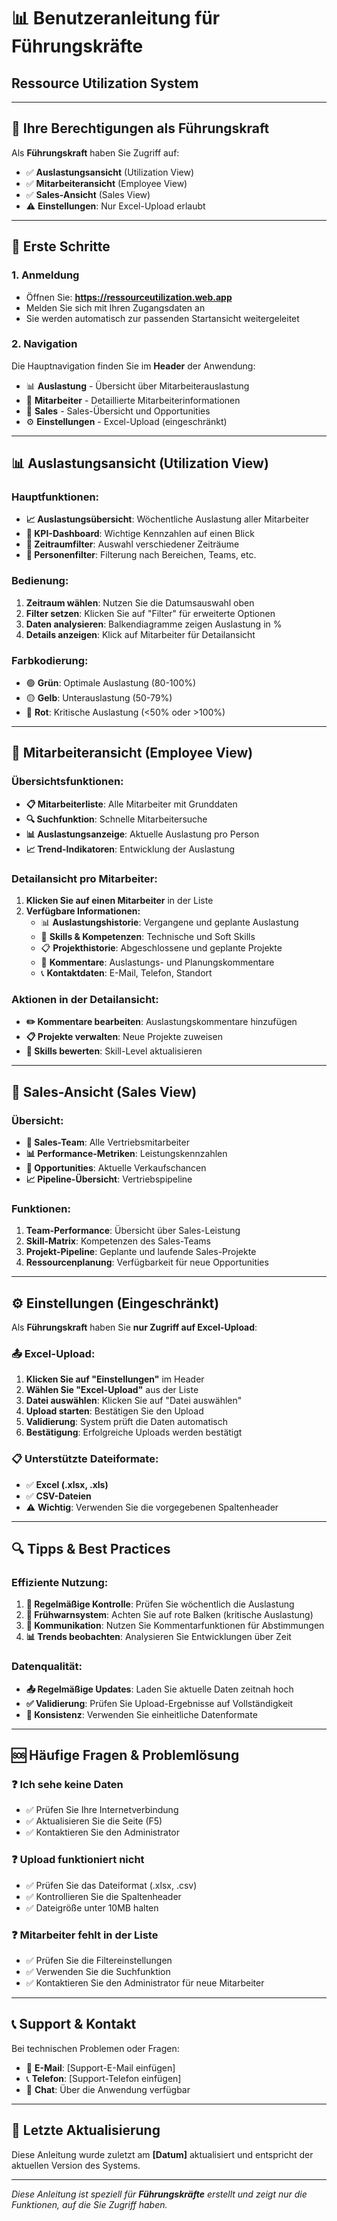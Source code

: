# 📊 Benutzeranleitung für Führungskräfte
## Ressource Utilization System

---

## 🎯 **Ihre Berechtigungen als Führungskraft**

Als **Führungskraft** haben Sie Zugriff auf:
- ✅ **Auslastungsansicht** (Utilization View)
- ✅ **Mitarbeiteransicht** (Employee View) 
- ✅ **Sales-Ansicht** (Sales View)
- ⚠️ **Einstellungen**: Nur Excel-Upload erlaubt

---

## 🚀 **Erste Schritte**

### **1. Anmeldung**
- Öffnen Sie: **https://ressourceutilization.web.app**
- Melden Sie sich mit Ihren Zugangsdaten an
- Sie werden automatisch zur passenden Startansicht weitergeleitet

### **2. Navigation**
Die Hauptnavigation finden Sie im **Header** der Anwendung:
- 📊 **Auslastung** - Übersicht über Mitarbeiterauslastung
- 👥 **Mitarbeiter** - Detaillierte Mitarbeiterinformationen  
- 💼 **Sales** - Sales-Übersicht und Opportunities
- ⚙️ **Einstellungen** - Excel-Upload (eingeschränkt)

---

## 📊 **Auslastungsansicht (Utilization View)**

### **Hauptfunktionen:**
- **📈 Auslastungsübersicht**: Wöchentliche Auslastung aller Mitarbeiter
- **🎯 KPI-Dashboard**: Wichtige Kennzahlen auf einen Blick
- **📅 Zeitraumfilter**: Auswahl verschiedener Zeiträume
- **👤 Personenfilter**: Filterung nach Bereichen, Teams, etc.

### **Bedienung:**
1. **Zeitraum wählen**: Nutzen Sie die Datumsauswahl oben
2. **Filter setzen**: Klicken Sie auf "Filter" für erweiterte Optionen
3. **Daten analysieren**: Balkendiagramme zeigen Auslastung in %
4. **Details anzeigen**: Klick auf Mitarbeiter für Detailansicht

### **Farbkodierung:**
- 🟢 **Grün**: Optimale Auslastung (80-100%)
- 🟡 **Gelb**: Unterauslastung (50-79%)
- 🔴 **Rot**: Kritische Auslastung (<50% oder >100%)

---

## 👥 **Mitarbeiteransicht (Employee View)**

### **Übersichtsfunktionen:**
- **📋 Mitarbeiterliste**: Alle Mitarbeiter mit Grunddaten
- **🔍 Suchfunktion**: Schnelle Mitarbeitersuche
- **📊 Auslastungsanzeige**: Aktuelle Auslastung pro Person
- **📈 Trend-Indikatoren**: Entwicklung der Auslastung

### **Detailansicht pro Mitarbeiter:**
1. **Klicken Sie auf einen Mitarbeiter** in der Liste
2. **Verfügbare Informationen:**
   - 📊 **Auslastungshistorie**: Vergangene und geplante Auslastung
   - 🎯 **Skills & Kompetenzen**: Technische und Soft Skills
   - 📋 **Projekthistorie**: Abgeschlossene und geplante Projekte
   - 💬 **Kommentare**: Auslastungs- und Planungskommentare
   - 📞 **Kontaktdaten**: E-Mail, Telefon, Standort

### **Aktionen in der Detailansicht:**
- **✏️ Kommentare bearbeiten**: Auslastungskommentare hinzufügen
- **📋 Projekte verwalten**: Neue Projekte zuweisen
- **🎯 Skills bewerten**: Skill-Level aktualisieren

---

## 💼 **Sales-Ansicht (Sales View)**

### **Übersicht:**
- **👥 Sales-Team**: Alle Vertriebsmitarbeiter
- **📊 Performance-Metriken**: Leistungskennzahlen
- **🎯 Opportunities**: Aktuelle Verkaufschancen
- **📈 Pipeline-Übersicht**: Vertriebspipeline

### **Funktionen:**
1. **Team-Performance**: Übersicht über Sales-Leistung
2. **Skill-Matrix**: Kompetenzen des Sales-Teams
3. **Projekt-Pipeline**: Geplante und laufende Sales-Projekte
4. **Ressourcenplanung**: Verfügbarkeit für neue Opportunities

---

## ⚙️ **Einstellungen (Eingeschränkt)**

Als **Führungskraft** haben Sie **nur Zugriff auf Excel-Upload**:

### **📤 Excel-Upload:**
1. **Klicken Sie auf "Einstellungen"** im Header
2. **Wählen Sie "Excel-Upload"** aus der Liste
3. **Datei auswählen**: Klicken Sie auf "Datei auswählen"
4. **Upload starten**: Bestätigen Sie den Upload
5. **Validierung**: System prüft die Daten automatisch
6. **Bestätigung**: Erfolgreiche Uploads werden bestätigt

### **📋 Unterstützte Dateiformate:**
- ✅ **Excel (.xlsx, .xls)**
- ✅ **CSV-Dateien**
- ⚠️ **Wichtig**: Verwenden Sie die vorgegebenen Spaltenheader

---

## 🔍 **Tipps & Best Practices**

### **Effiziente Nutzung:**
1. **📅 Regelmäßige Kontrolle**: Prüfen Sie wöchentlich die Auslastung
2. **🎯 Frühwarnsystem**: Achten Sie auf rote Balken (kritische Auslastung)
3. **💬 Kommunikation**: Nutzen Sie Kommentarfunktionen für Abstimmungen
4. **📊 Trends beobachten**: Analysieren Sie Entwicklungen über Zeit

### **Datenqualität:**
- **📤 Regelmäßige Updates**: Laden Sie aktuelle Daten zeitnah hoch
- **✅ Validierung**: Prüfen Sie Upload-Ergebnisse auf Vollständigkeit
- **🔄 Konsistenz**: Verwenden Sie einheitliche Datenformate

---

## 🆘 **Häufige Fragen & Problemlösung**

### **❓ Ich sehe keine Daten**
- ✅ Prüfen Sie Ihre Internetverbindung
- ✅ Aktualisieren Sie die Seite (F5)
- ✅ Kontaktieren Sie den Administrator

### **❓ Upload funktioniert nicht**
- ✅ Prüfen Sie das Dateiformat (.xlsx, .csv)
- ✅ Kontrollieren Sie die Spaltenheader
- ✅ Dateigröße unter 10MB halten

### **❓ Mitarbeiter fehlt in der Liste**
- ✅ Prüfen Sie die Filtereinstellungen
- ✅ Verwenden Sie die Suchfunktion
- ✅ Kontaktieren Sie den Administrator für neue Mitarbeiter

---

## 📞 **Support & Kontakt**

Bei technischen Problemen oder Fragen:
- 📧 **E-Mail**: [Support-E-Mail einfügen]
- 📞 **Telefon**: [Support-Telefon einfügen]
- 💬 **Chat**: Über die Anwendung verfügbar

---

## 🔄 **Letzte Aktualisierung**
Diese Anleitung wurde zuletzt am **[Datum]** aktualisiert und entspricht der aktuellen Version des Systems.

---

*Diese Anleitung ist speziell für **Führungskräfte** erstellt und zeigt nur die Funktionen, auf die Sie Zugriff haben.*


